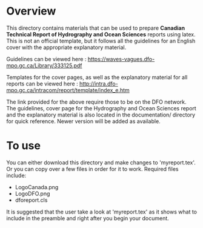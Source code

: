 # Overview

This directory contains materials that can be used to prepare **Canadian Technical Report of Hydrography and Ocean Sciences** reports using latex. This is not an official template, but it follows all the guidelines for an English cover with the appropriate  explanatory material. 

Guidelines can be viewed here : https://waves-vagues.dfo-mpo.gc.ca/Library/333125.pdf

Templates for the cover pages, as well as the explanatory material for all reports can be viewed here : http://intra.dfo-mpo.gc.ca/intracom/report/template/index_e.htm

The link provided for the above require those to be on the DFO network. The guidelines, cover page for the Hydrography and Ocean Sciences report and the explanatory material is also located in the documentation/ directory for quick reference. Newer version will be added as available.

# To use

You can either download this directory and make changes to 'myreport.tex'. Or you can copy over a few files in order for it to work. Required files include:

* LogoCanada.png
* LogoDFO.png
* dforeport.cls

It is suggested that the user take a look at 'myreport.tex' as it shows what to include in the preamble and right after you begin your document.
 

